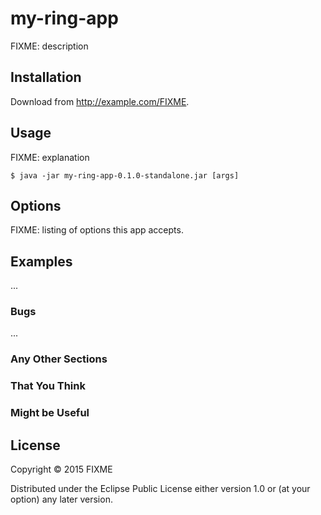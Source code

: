 # my-ring-app

FIXME: description

## Installation

Download from http://example.com/FIXME.

## Usage

FIXME: explanation

    $ java -jar my-ring-app-0.1.0-standalone.jar [args]

## Options

FIXME: listing of options this app accepts.

## Examples

...

### Bugs

...

### Any Other Sections
### That You Think
### Might be Useful

## License

Copyright © 2015 FIXME

Distributed under the Eclipse Public License either version 1.0 or (at
your option) any later version.
